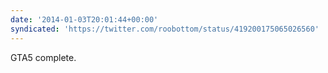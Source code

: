 ```yaml
---
date: '2014-01-03T20:01:44+00:00'
syndicated: 'https://twitter.com/roobottom/status/419200175065026560'
---
```

GTA5 complete.
